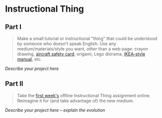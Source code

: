 # Instructional Thing

## Part I

> Make a small tutorial or instructional "thing" that could be understood by someone who doesn't speak English. Use any medium/materials/style you want, *other* than a web page: crayon drawing, [aircraft safety card](https://www.google.com/search?q=aircraft+safety+card&tbm=isch), origami, Lego diorama, [IKEA-style manual](http://www.ikea.com/ms/en_US/customer_service/assembly_instructions.html), etc.

*Describe your project here*

## Part II

> Take the [first week's](https://github.com/bfl-itp/syllabus/blob/master/schedule.md#sep-4) offline Instructional Thing assignment online. Reimagine it for (and take advantage of) the new medium.

*Describe your project here – explain the evolution*
